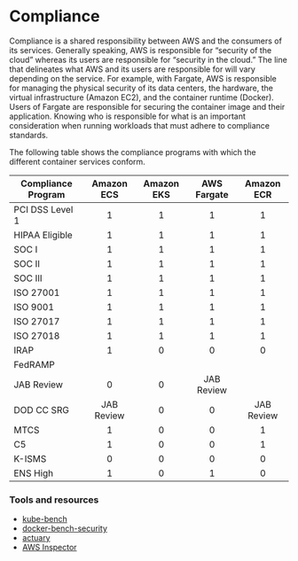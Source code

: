 # Compliance
Compliance is a shared responsibility between AWS and the consumers of its services. Generally speaking, AWS is responsible for “security of the cloud” whereas its users are responsible for “security in the cloud.” The line that delineates what AWS and its users are responsible for will vary depending on the service. For example, with Fargate, AWS is responsible for managing the physical security of its data centers, the hardware, the virtual infrastructure (Amazon EC2), and the container runtime (Docker). Users of Fargate are responsible for securing the container image and their application. Knowing who is responsible for what is an important consideration when running workloads that must adhere to compliance standards.

The following table shows the compliance programs with which the different container services conform.

| Compliance Program | Amazon ECS | Amazon EKS | AWS Fargate | Amazon ECR |
| ------------------ |:----------:|:----------:|:-----------:|:----------:|
| PCI DSS Level 1	| 1 |	1 |	1 |	1 |
| HIPAA Eligible	| 1 |	1	| 1	| 1 |
| SOC I |	1 |	1 |	1 |	1 |
| SOC II | 1 |	1 |	1 |	1 |
| SOC III |	1 |	1 |	1 |	1 |
| ISO 27001 |	1 |	1 |	1 |	1 |
| ISO 9001 | 1 |	1 |	1 |	1 |
| ISO 27017 |	1 |	1 |	1 |	1 |
| ISO 27018 |	1 |	1 |	1 |	1 |
| IRAP | 1 | 0 | 0 | 0 |
| FedRAMP | | | | |
| JAB Review | 0 | 0 | JAB Review | |
| DOD CC SRG | JAB Review |	0 |	0 |	JAB Review |
| MTCS | 1 | 0 | 0 | 1 |
| C5 | 1 | 0 | 0 | 1 |
| K-ISMS | 0 | 0 | 0 | 0 |
| ENS High | 1 | 0 | 1 | 0 |

### Tools and resources
+ [kube-bench](https://github.com/aquasecurity/kube-bench)
+ [docker-bench-security](https://github.com/docker/docker-bench-security)
+ [actuary](https://github.com/diogomonica/actuary)
+ [AWS Inspector](https://aws.amazon.com/inspector/)